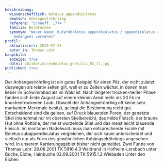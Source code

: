 ```yaml
---
beschreibung:
  wissenschaftlich: Boletus appendiculatus
  deutsch: Anhängselröhrling
  referenz: "Schaeff. 1774 "
  familie: Boletaceae
  synonym: "Neuer Name: Butyroboletus appendiculatus / appendiculatus = mit einem
    Anhängsel versehen"
profil:
  aktualisiert: 2020-07-25
  autor_in: Thomas Lehr
hauptbild:
  anzeige: true
  datei: /bilder/aureoboletus_gentilis_01_tl.jpg
published: true
---
```

Der Anhängselröhrling ist ein gutes Beispiel für einen Pilz, der nicht zuletzt deswegen als relativ selten gilt, weil er zu Zeiten wächst, in denen man lieber im Schwimmbad als im Wald ist. Nach längerer trocken-heißer Phase fanden sich Ende August auf einem kleinen Areal mehr als 20 Fk im knochentrockenen Laub. Obwohl der Anhängselröhrling oft keine sehr markanten Merkmale besitzt, gelingt die Bestimmung recht gut. Entscheidend sind die gelben, auf Druck blauenden Poren, der genetzte Stiel (manchmal nur im obersten Stielbereich), das milde Fleisch, der braune Hut ohne Rottöne, der meist wurzelnde Stiel und das meist leicht blauende Fleisch.
Im montanen Nadelwald muss man entsprechende Funde mit Boletus subappendiculatus vergleichen, der sich kaum unterscheidet und vielfach nur als Form des gewöhnlichen Anhängselröhrlings angesehen wird.
In unserem Kartierungsgebiet bisher nicht gemeldet. Zwei Funde von Thomas Lehr: 28.08.2001 TK 5816.4.3 Waldrand in Hofheim-Lorsbach unter Buche, Eiche, Hainbuche 02.09.2001 TK 5915.1.2 Wiebaden Unter den Eichen
